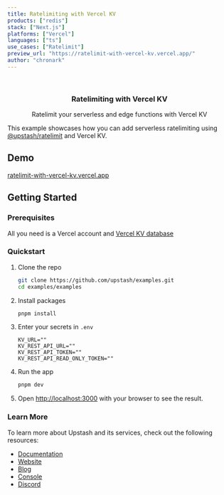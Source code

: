 ```yaml
---
title: Ratelimiting with Vercel KV
products: ["redis"]
stack: ["Next.js"]
platforms: ["Vercel"]
languages: ["ts"]
use_cases: ["Ratelimit"]
preview_url: "https://ratelimit-with-vercel-kv.vercel.app/"
author: "chronark"
---
```


<br />
<div align="center">

  <h3 align="center">Ratelimiting with Vercel KV</h3>

  <p align="center">
    Ratelimit your serverless and edge functions with Vercel KV

  </p>
</div>

This example showcases how you can add serverless ratelimiting using [@upstash/ratelimit](https://github.com/upstash/ratelimit) and Vercel KV.

## Demo

[ratelimit-with-vercel-kv.vercel.app](https://ratelimit-with-vercel-kv.vercel.app/)

## Getting Started

### Prerequisites

All you need is a Vercel account and [Vercel KV database](https://vercel.com/storage/kv)

### Quickstart

1. Clone the repo
   ```sh
   git clone https://github.com/upstash/examples.git
   cd examples/examples
   ```
2. Install packages
   ```sh
   pnpm install
   ```
3. Enter your secrets in `.env`

   ```.env
   KV_URL=""
   KV_REST_API_URL=""
   KV_REST_API_TOKEN=""
   KV_REST_API_READ_ONLY_TOKEN=""

   ```

4. Run the app
   ```sh
   pnpm dev
   ```
5. Open [http://localhost:3000](http://localhost:3000) with your browser to see the result.

### Learn More

To learn more about Upstash and its services, check out the following resources:

- [Documentation](https://docs.upstash.com)
- [Website](https://upstash.com)
- [Blog](https://upstash.com/blog)
- [Console](https://console.upstash.com)
- [Discord](https://upstash.com/discord)
